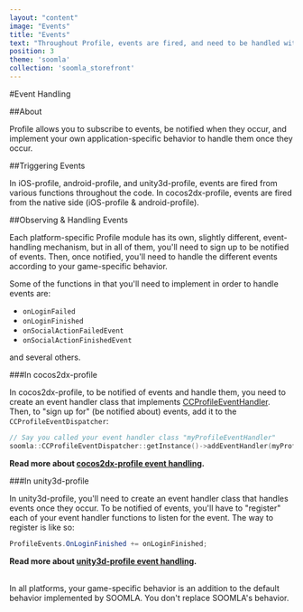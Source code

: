 ```yaml
---
layout: "content"
image: "Events"
title: "Events"
text: "Throughout Profile, events are fired, and need to be handled with your game-specific behavior."
position: 3
theme: 'soomla'
collection: 'soomla_storefront'
---
```


#Event Handling

##About

Profile allows you to subscribe to events, be notified when they occur, and implement your own application-specific behavior to handle them once they occur.

##Triggering Events

In iOS-profile, android-profile, and unity3d-profile, events are fired from various functions throughout the code. In cocos2dx-profile, events are fired from the native side (iOS-profile & android-profile).

##Observing & Handling Events

Each platform-specific Profile module has its own, slightly different, event-handling mechanism, but in all of them, you'll need to sign up to be notified of events. Then, once notified, you'll need to handle the different events according to your game-specific behavior.

Some of the functions in that you'll need to implement in order to handle events are:

- `onLoginFailed`
- `onLoginFinished`
- `onSocialActionFailedEvent`
- `onSocialActionFinishedEvent`

and several others.

###In cocos2dx-profile

In cocos2dx-profile, to be notified of events and handle them, you need to create an event handler class that implements [CCProfileEventHandler](https://github.com/soomla/cocos2dx-profile/blob/master/Soomla/CCProfileEventHandler.h). Then, to "sign up for" (be notified about) events, add it to the `CCProfileEventDispatcher`:

``` cpp
// Say you called your event handler class "myProfileEventHandler"
soomla::CCProfileEventDispatcher::getInstance()->addEventHandler(myProfileEventHandler);
```

**Read more about [cocos2dx-profile event handling](/docs/platforms/cocos2dx/Profile_Events).**

###In unity3d-profile

In unity3d-profile, you'll need to create an event handler class that handles events once they occur. To be notified of events, you'll have to "register" each of your event handler functions to listen for the event. The way to register is like so:

``` cs
ProfileEvents.OnLoginFinished += onLoginFinished;
```

**Read more about [unity3d-profile event handling](/docs/platforms/unity/Profile_Events).**

<br>
<div class="info-box">In all platforms, your game-specific behavior is an addition to the default behavior implemented by SOOMLA. You don't replace SOOMLA's behavior.</div>
